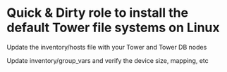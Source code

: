 # Quick & Dirty role to install the default Tower file systems on Linux

Update the inventory/hosts file with your Tower and Tower DB nodes

Update inventory/group_vars and verify the device size, mapping, etc
